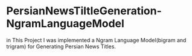 # PersianNewsTiltleGeneration-NgramLanguageModel
in This Project I was implemented a Ngram Language Model(bigram and trigram) for Generating Persian News Titles.
